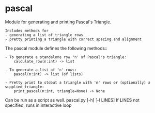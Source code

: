 # pascal
Module for generating and printing Pascal's Triangle.

    Includes methods for 
    - generating a list of triangle rows
    - pretty printing a triangle with correct spacing and alignment

The pascal module defines the following methods::

    - To generate a standalone row 'n' of Pascal's triangle:
        calculate_row(n:int) -> list

    - To generate a list of 'n' rows:
        pascal(n:int) -> list (of lists)

    - Pretty print to stdout a triangle with 'n' rows or (optionally) a supplied triangle:
        print_pascal(n:int, triangle=None) -> None
    
Can be run as a script as well. 
  pascal.py [-h] [-l LINES]
If LINES not specified, runs in interactive loop
